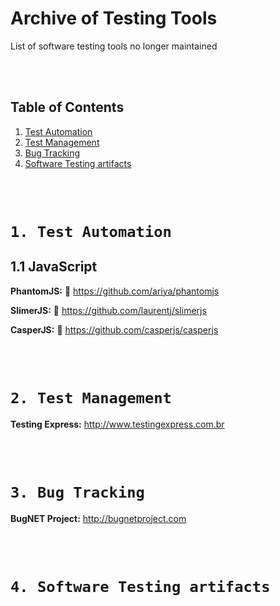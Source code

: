 # Archive of Testing Tools
List of software testing tools no longer maintained

<br/><br/>

## Table of Contents

1. [Test Automation](#1-test-automation)
2. [Test Management](#2-test-management)
3. [Bug Tracking](#3-bug-tracking)
4. [Software Testing artifacts](#4-software-testing-artifact-templates)

<br/><br/>

# `1. Test Automation`

## 1.1 JavaScript

**PhantomJS:** 🔗 https://github.com/ariya/phantomjs

**SlimerJS:** 🔗 https://github.com/laurentj/slimerjs

**CasperJS:** 🔗 https://github.com/casperjs/casperjs

<br/><br/>

# `2. Test Management`

**Testing Express:** http://www.testingexpress.com.br

<br/><br/>

# `3. Bug Tracking`

**BugNET Project:** http://bugnetproject.com

<br/><br/>

# `4. Software Testing artifacts`
